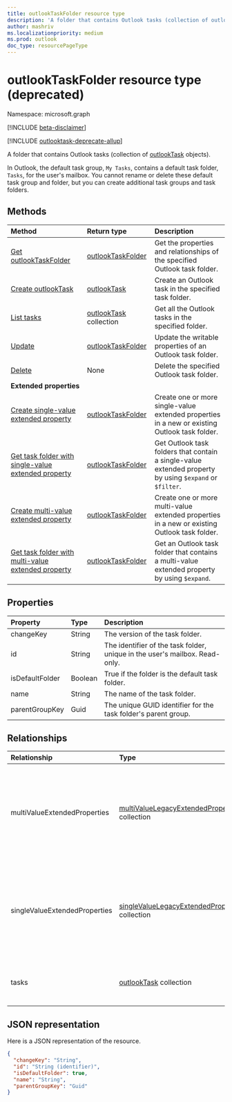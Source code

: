 ```yaml
---
title: outlookTaskFolder resource type
description: 'A folder that contains Outlook tasks (collection of outlookTask objects). '
author: mashriv
ms.localizationpriority: medium
ms.prod: outlook
doc_type: resourcePageType
---
```


# outlookTaskFolder resource type (deprecated)

Namespace: microsoft.graph

[!INCLUDE [beta-disclaimer](../../includes/beta-disclaimer.md)]

[!INCLUDE [outlooktask-deprecate-allup](../../includes/outlooktask-deprecate-allup.md)]

A folder that contains Outlook tasks (collection of [outlookTask](outlooktask.md) objects). 

In Outlook, the default task group, `My Tasks`, contains a default task folder, `Tasks`, for the user's mailbox. 
You cannot rename or delete these default task group and folder, but you can create additional task groups and task folders.

## Methods

| Method                                                                                                                  | Return type                               | Description                                                                                             |
| :---------------------------------------------------------------------------------------------------------------------- | :---------------------------------------- | :------------------------------------------------------------------------------------------------------ |
| [Get outlookTaskFolder](../api/outlooktaskfolder-get.md)                                                                | [outlookTaskFolder](outlooktaskfolder.md) | Get the properties and relationships of the specified Outlook task folder.                              |
| [Create outlookTask](../api/outlooktaskfolder-post-tasks.md)                                                            | [outlookTask](outlooktask.md)             | Create an Outlook task in the specified task folder.                                                    |
| [List tasks](../api/outlooktaskfolder-list-tasks.md)                                                                    | [outlookTask](outlooktask.md) collection  | Get all the Outlook tasks in the specified folder.                                                      |
| [Update](../api/outlooktaskfolder-update.md)                                                                            | [outlookTaskFolder](outlooktaskfolder.md) | Update the writable properties of an Outlook task folder.                                               |
| [Delete](../api/outlooktaskfolder-delete.md)                                                                            | None                                      | Delete the specified Outlook task folder.                                                               |
| **Extended properties**                                                                                                 |                                           |                                                                                                         |
| [Create single-value extended property](../api/singlevaluelegacyextendedproperty-post-singlevalueextendedproperties.md) | [outlookTaskFolder](outlooktaskfolder.md) | Create one or more single-value extended properties in a new or existing Outlook task folder.           |
| [Get task folder with single-value extended property](../api/singlevaluelegacyextendedproperty-get.md)                  | [outlookTaskFolder](outlooktaskfolder.md) | Get Outlook task folders that contain a single-value extended property by using `$expand` or `$filter`. |
| [Create multi-value extended property](../api/multivaluelegacyextendedproperty-post-multivalueextendedproperties.md)    | [outlookTaskFolder](outlooktaskfolder.md) | Create one or more multi-value extended properties in a new or existing Outlook task folder.            |
| [Get task folder with multi-value extended property](../api/multivaluelegacyextendedproperty-get.md)                    | [outlookTaskFolder](outlooktaskfolder.md) | Get an Outlook task folder that contains a multi-value extended property by using `$expand`.            |

## Properties

| Property        | Type    | Description                                                                 |
| :-------------- | :------ | :-------------------------------------------------------------------------- |
| changeKey       | String  | The version of the task folder.                                             |
| id              | String  | The identifier of the task folder, unique in the user's mailbox. Read-only. |
| isDefaultFolder | Boolean | True if the folder is the default task folder.                              |
| name            | String  | The name of the task folder.                                                |
| parentGroupKey  | Guid    | The unique GUID identifier for the task folder's parent group.              |

## Relationships

| Relationship                  | Type                                                                                 | Description                                                                                          |
| :---------------------------- | :----------------------------------------------------------------------------------- | :--------------------------------------------------------------------------------------------------- |
| multiValueExtendedProperties  | [multiValueLegacyExtendedProperty](multivaluelegacyextendedproperty.md) collection   | The collection of multi-value extended properties defined for the task folder. Read-only. Nullable.  |
| singleValueExtendedProperties | [singleValueLegacyExtendedProperty](singlevaluelegacyextendedproperty.md) collection | The collection of single-value extended properties defined for the task folder. Read-only. Nullable. |
| tasks                         | [outlookTask](outlooktask.md) collection                                             | The tasks in this task folder. Read-only. Nullable.                                                  |

## JSON representation

Here is a JSON representation of the resource.

<!-- {
  "blockType": "resource",
  "optionalProperties": [
    "multiValueExtendedProperties",
    "singleValueExtendedProperties",
    "tasks"
  ],
  "keyProperty": "id",
  "baseType":"microsoft.graph.entity",
  "@odata.type": "microsoft.graph.outlookTaskFolder"
}-->

```json
{
  "changeKey": "String",
  "id": "String (identifier)",
  "isDefaultFolder": true,
  "name": "String",
  "parentGroupKey": "Guid"
}

```

<!-- uuid: 8fcb5dbc-d5aa-4681-8e31-b001d5168d79
2015-10-25 14:57:30 UTC -->

<!--
{
  "type": "#page.annotation",
  "description": "outlookTaskFolder resource",
  "keywords": "",
  "section": "documentation",
  "tocPath": "",
  "suppressions": []
}
-->
